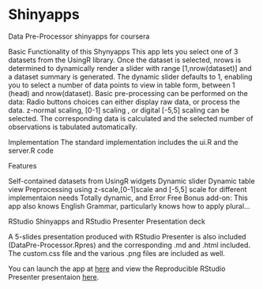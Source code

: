 # Shinyapps
Data Pre-Processor shinyapps for coursera

Basic Functionality of this Shynyapps
This app lets you select one of 3 datasets from the UsingR library. Once the dataset is selected, nrows is determined to dynamically render a slider with range [1,nrow(dataset)] and a dataset summary is generated. The dynamic slider defaults to 1, enabling you to select a number of data points to view in table form, between 1 (head) and nrow(dataset). Basic pre-processing can be performed on the data: Radio buttons choices can either display raw data, or process the data. z-normal scaling, [0-1] scaling , or digital [-5,5] scaling can be selected. The corresponding data is calculated and the selected number of observations is tabulated automatically.

Implementation
The standard implementation includes the ui.R and the server.R code

Features 

Self-contained datasets from UsingR
widgets
Dynamic slider
Dynamic table view
Preprocessing using z-scale,[0-1]scale and [-5,5] scale for different implementaion needs
Totally dynamic, and Error Free
Bonus add-on: This app also knows English Grammar, particularly knows how to apply plural...

RStudio Shinyapps and RStudio Presenter Presentation deck

A 5-slides presentation produced with RStudio Presenter is also included (DataPre-Processor.Rpres) and the corresponding .md and .html included.
The custom.css file and the various .png files are included as well.

You can launch the app at [here](https://m3cinc.shinyapps.io/App-3/) and view the Reproducible RStudio Presenter presentaion [here](http://rpubs.com/m3cinc/App3_Pres).
